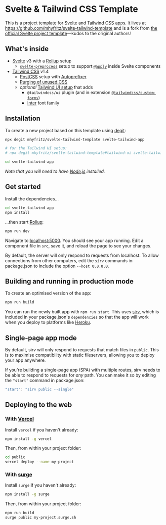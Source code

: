 # Svelte & Tailwind CSS Template

This is a project template for [Svelte](https://svelte.dev) and [Tailwind CSS](https://github.com/tailwindcss/tailwindcss) apps.
It lives at https://github.com/mhyfritz/svelte-tailwind-template and is a fork from
[the official Svelte project template](https://github.com/sveltejs/template)—kudos to the original authors!

## What's inside

- [Svelte](https://github.com/sveltejs/svelte) v3 with a [Rollup](https://github.com/rollup/rollup) setup
  - [`svelte-preprocess`](https://github.com/sveltejs/svelte-preprocess) setup
    to support [`@apply`](https://tailwindcss.com/docs/extracting-components/#extracting-css-components-with-apply)
    inside Svelte components
- [Tailwind CSS](https://github.com/tailwindcss/tailwindcss) v1.4
  - [PostCSS](https://github.com/postcss/postcss) setup with [Autoprefixer](https://github.com/postcss/autoprefixer)
  - [Purging of unused CSS](https://tailwindcss.com/docs/controlling-file-size/#removing-unused-css)
  - _optional_ [Tailwind UI setup](https://tailwindui.com/documentation) that adds
    - `@tailwindcss/ui` plugin (and in extension [`@tailwindcss/custom-forms`](https://github.com/tailwindcss/custom-forms))
    - [Inter](https://rsms.me/inter/) font family

## Installation

To create a new project based on this template using [degit](https://github.com/Rich-Harris/degit):

```bash
npx degit mhyfritz/svelte-tailwind-template svelte-tailwind-app

# for the Tailwind UI setup:
# npx degit mhyfritz/svelte-tailwind-template#tailwind-ui svelte-tailwind-app

cd svelte-tailwind-app
```

_Note that you will need to have [Node.js](https://nodejs.org) installed._

## Get started

Install the dependencies...

```bash
cd svelte-tailwind-app
npm install
```

...then start [Rollup](https://rollupjs.org):

```bash
npm run dev
```

Navigate to [localhost:5000](http://localhost:5000). You should see your app running. Edit a component file in `src`, save it, and reload the page to see your changes.

By default, the server will only respond to requests from localhost. To allow connections from other computers, edit the `sirv` commands in package.json to include the option `--host 0.0.0.0`.

## Building and running in production mode

To create an optimised version of the app:

```bash
npm run build
```

You can run the newly built app with `npm run start`. This uses [sirv](https://github.com/lukeed/sirv), which is included in your package.json's `dependencies` so that the app will work when you deploy to platforms like [Heroku](https://heroku.com).

## Single-page app mode

By default, sirv will only respond to requests that match files in `public`. This is to maximise compatibility with static fileservers, allowing you to deploy your app anywhere.

If you're building a single-page app (SPA) with multiple routes, sirv needs to be able to respond to requests for _any_ path. You can make it so by editing the `"start"` command in package.json:

```js
"start": "sirv public --single"
```

## Deploying to the web

### With [Vercel](https://vercel.com)

Install `vercel` if you haven't already:

```bash
npm install -g vercel
```

Then, from within your project folder:

```bash
cd public
vercel deploy --name my-project
```

### With [surge](https://surge.sh/)

Install `surge` if you haven't already:

```bash
npm install -g surge
```

Then, from within your project folder:

```bash
npm run build
surge public my-project.surge.sh
```
